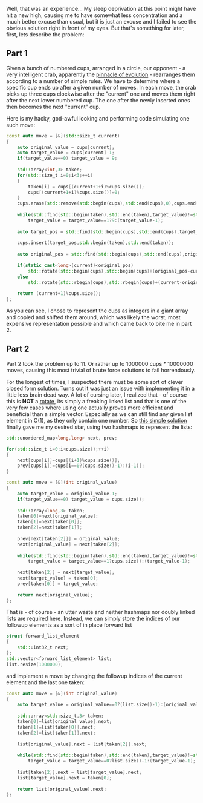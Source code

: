 Well, that was an experience... My sleep deprivation at this point might have hit a new high, causing me to have somewhat less concentration and a much better excuse than usual, but it is just an excuse and I failed to see the obvious solution right in front of my eyes. But that's something for later, first, lets describe the problem:

## Part 1

Given a bunch of numbered cups, arranged in a circle, our opponent - a very intelligent crab, apparently the [pinnacle of evolution](https://en.wikipedia.org/wiki/Carcinisation) - rearranges them according to a number of simple rules. We have to determine where a specific cup ends up after a given number of moves. In each move, the crab picks up three cups clockwise after the "current" one and moves them right after the next lower numbered cup. The one after the newly inserted ones then becomes the next "current" cup.

Here is my hacky, god-awful looking and performing code simulating one such move:

```cpp
const auto move = [&](std::size_t current)
{
	auto original_value = cups[current];
	auto target_value = cups[current]-1;
	if(target_value==0) target_value = 9;
	 
	std::array<int,3> taken;
	for(std::size_t i=0;i<3;++i)
	{
		taken[i] = cups[(current+1+i)%cups.size()];
		cups[(current+1+i)%cups.size()]=0;
	}
	cups.erase(std::remove(std::begin(cups),std::end(cups),0),cups.end());
	
	while(std::find(std::begin(taken),std::end(taken),target_value)!=std::end(taken))
		target_value = target_value==1?9:(target_value-1);
	
	auto target_pos = std::find(std::begin(cups),std::end(cups),target_value)+1;
		
	cups.insert(target_pos,std::begin(taken),std::end(taken));
	
	auto original_pos = std::find(std::begin(cups),std::end(cups),original_value) - std::begin(cups);
		
	if(static_cast<long>(current)<original_pos)
		std::rotate(std::begin(cups),std::begin(cups)+(original_pos-current), std::end(cups));
	else
		std::rotate(std::rbegin(cups),std::rbegin(cups)+(current-original_pos), std::rend(cups));
	
	return (current+1)%cups.size();
};
```

As you can see, I chose to represent the cups as integers in a giant array and copied and shifted them around, which was likely the worst, most expensive representation possible and which came back to bite me in part 2.

## Part 2

Part 2 took the problem up to 11. Or rather up to 1000000 cups * 10000000 moves, causing this most trivial of brute force solutions to fail horrendously.

For the longest of times, I suspected there must be some sort of clever closed form solution. Turns out it was just an issue with implementing it in a little less brain dead way. A lot of cursing later, I realized that - of course - this is **NOT** a [rotate](https://www.youtube.com/watch?v=UZmeDQL4LaE), its simply a freaking linked list and that is one of the very few cases where using one actually proves more efficient and beneficial than a simple vector. Especially as we can still find any given list element in O(1), as they only contain one number. So [this simple solution](02_unordered_map.cpp) finally gave me my desired star, using two hashmaps to represent the lists:

```cpp
std::unordered_map<long,long> next, prev;

for(std::size_t i=0;i<cups.size();++i)
{
	next[cups[i]]=cups[(i+1)%cups.size()];
	prev[cups[i]]=cups[i==0?(cups.size()-1):(i-1)];
}

const auto move = [&](int original_value)
{
	auto target_value = original_value-1;
	if(target_value==0) target_value = cups.size();
	 
	std::array<long,3> taken;
	taken[0]=next[original_value];
	taken[1]=next[taken[0]];
	taken[2]=next[taken[1]];
	
	prev[next[taken[2]]] = original_value;
	next[original_value] = next[taken[2]];
	
	while(std::find(std::begin(taken),std::end(taken),target_value)!=std::end(taken))
		target_value = target_value==1?cups.size():(target_value-1);
	
	next[taken[2]] = next[target_value];
	next[target_value] = taken[0];
	prev[taken[0]] = target_value;
	
	return next[original_value];
};
```

That is - of course - an utter waste and neither hashmaps nor doubly linked lists are required here. Instead, we can simply store the indices of our followup elements as a sort of in place forward list

```cpp
struct forward_list_element
{
	std::uint32_t next;
};
std::vector<forward_list_element> list;
list.resize(1000000);
```

and implement a move by changing the followup indices of the current element and the last one taken:

```cpp
const auto move = [&](int original_value)
{
	auto target_value = original_value==0?(list.size()-1):(original_value-1);
	 
	std::array<std::size_t,3> taken;
	taken[0]=list[original_value].next;
	taken[1]=list[taken[0]].next;
	taken[2]=list[taken[1]].next;
	
	list[original_value].next = list[taken[2]].next;
	
	while(std::find(std::begin(taken),std::end(taken),target_value)!=std::end(taken))
		target_value = target_value==0?list.size()-1:(target_value-1);
	
	list[taken[2]].next = list[target_value].next;
	list[target_value].next = taken[0];
	
	return list[original_value].next;
};
```